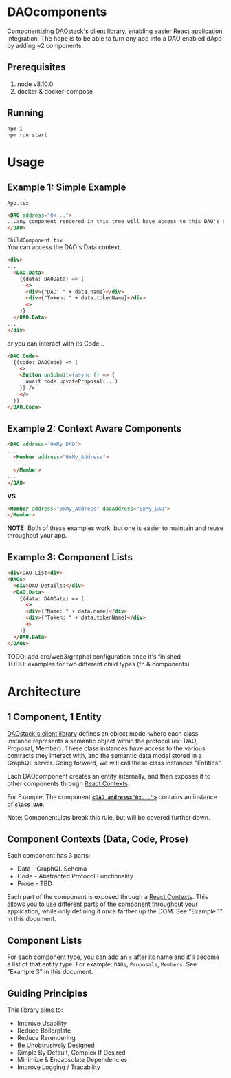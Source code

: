 # DAOcomponents  
Componentizing [DAOstack's client library](https://github.com/daostack/client), enabling easier React application integration. The hope is to be able to turn any app into a DAO enabled dApp by adding ~2 components.  

## Prerequisites  
1. node v8.10.0  
1. docker & docker-compose  

## Running  
`npm i`  
`npm run start`  

# Usage  
## Example 1: Simple Example  
`App.tsx`
```html
<DAO address="0x...">
...any component rendered in this tree will have access to this DAO's contexts
</DAO>
```
`ChildComponent.tsx`  
You can access the DAO's Data context...
```html
<div>
...
  <DAO.Data>
    {(data: DAOData) => (
      <>
      <div>{"DAO: " + data.name}</div>
      <div>{"Token: " + data.tokenName}</div>
      <>
    )}
  </DAO.Data>
...
</div>
```
or you can interact with its Code...
```html
<DAO.Code>
  {(code: DAOCode) => (
    <>
    <Button onSubmit={async () => {
      await code.upvoteProposal(...)
    }} />
    </>
  )}
</DAO.Code>
```

## Example 2: Context Aware Components
```html
<DAO address="0xMy_DAO">
...
  <Member address="0xMy_Address">
    ...
  </Member>
...
</DAO>
```

**VS**

```html
<Member address="0xMy_Address" daoAddress="0xMy_DAO">
</Member>
```

**NOTE:** Both of these examples work, but one is easier to maintain and reuse throughout your app.  

## Example 3: Component Lists
```html
<div>DAO List<div>
<DAOs>
  <div>DAO Details:</div>
  <DAO.Data>
    {(data: DAOData) => (
      <>
      <div>{"Name: " + data.name}</div>
      <div>{"Token: " + data.tokenName}</div>
      <>
    )}
  </DAO.Data>
</DAOs>
```

TODO: add arc/web3/graphql configuration once it's finished  
TODO: examples for two different child types (fn & components)

# Architecture  
## 1 Component, 1 Entity  
[DAOstack's client library](https://github.com/daostack/client) defines an object model where each class instance represents a semantic object within the protocol (ex: DAO, Proposal, Member). These class instances have access to the various contracts they interact with, and the semantic data model stored in a GraphQL server. Going forward, we will call these class instances "Entities".  

Each DAOcomponent creates an entity internally, and then exposes it to other components through [React Contexts](https://reactjs.org/docs/context.html).  

For Example: The component [**`<DAO address="0x...">`**](./src/components/DAO.tsx) contains an instance of [**`class DAO`**](https://github.com/daostack/client/blob/master/src/dao.ts).  

Note: ComponentLists break this rule, but will be covered further down.  

## Component Contexts (Data, Code, Prose)  
Each component has 3 parts:  
* Data - GraphQL Schema  
* Code - Abstracted Protocol Functionality  
* Prose - TBD  

Each part of the component is exposed through a [React Contexts](https://reactjs.org/docs/context.html). This allows you to use different parts of the component throughout your application, while only defining it once farther up the DOM. See "Example 1" in this document.  

## Component Lists  
For each component type, you can add an `s` after its name and it'll become a list of that entity type. For example: `DAOs`, `Proposals`, `Members`. See "Example 3" in this document.  

## Guiding Principles  
This library aims to:
* Improve Usability
* Reduce Boilerplate
* Reduce Rerendering
* Be Unobtrusively Designed
* Simple By Default, Complex If Desired
* Minimize & Encapsulate Dependencies
* Improve Logging / Tracability
